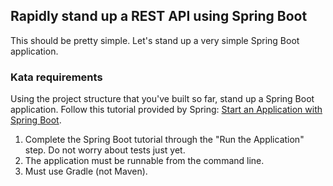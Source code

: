 ## Rapidly stand up a REST API using Spring Boot

This should be pretty simple.  Let's stand up a very simple Spring Boot application.

### Kata requirements

Using the project structure that you've built so far, stand up a Spring Boot application.  Follow this tutorial provided by Spring: [Start an Application with Spring Boot](https://spring.io/guides/gs/spring-boot).

1. Complete the Spring Boot tutorial through the "Run the Application" step.  Do not worry about tests just yet.
2. The application must be runnable from the command line.
3. Must use Gradle (not Maven).

